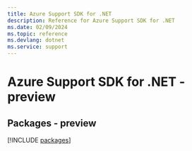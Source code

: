 ```yaml
---
title: Azure Support SDK for .NET
description: Reference for Azure Support SDK for .NET
ms.date: 02/09/2024
ms.topic: reference
ms.devlang: dotnet
ms.service: support
---
```

# Azure Support SDK for .NET - preview
## Packages - preview
[!INCLUDE [packages](support-index.md)]